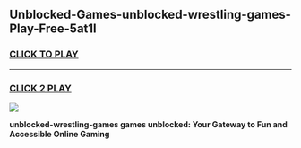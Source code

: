 
## Unblocked-Games-unblocked-wrestling-games-Play-Free-5at1l
<h3>
<a href="https://premium76.site?title=unblocked-wrestling-games&ref=19M">CLICK TO PLAY</a></h3>
<hr>

<h3>
<a href="https://premium76.site?title=unblocked-wrestling-games&ref=19M">CLICK 2 PLAY</a>
  
</h3>

<a href="https://premium76.site?title=unblocked-wrestling-games&ref=19M"><img src="https://clearcache.store/games.png"></a>


**unblocked-wrestling-games games unblocked: Your Gateway to Fun and Accessible Online Gaming**

